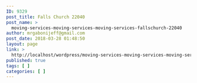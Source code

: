 ```yaml
---
ID: 9329
post_title: Falls Church 22040
post_name: >
  moving-services-moving-services-moving-services-fallschurch-22040
author: mrgabonijeff@gmail.com
post_date: 2018-03-28 01:48:50
layout: page
link: >
  http://localhost/wordpress/moving-services-moving-services-moving-services-fallschurch-22040/
published: true
tags: [ ]
categories: [ ]
---
```

